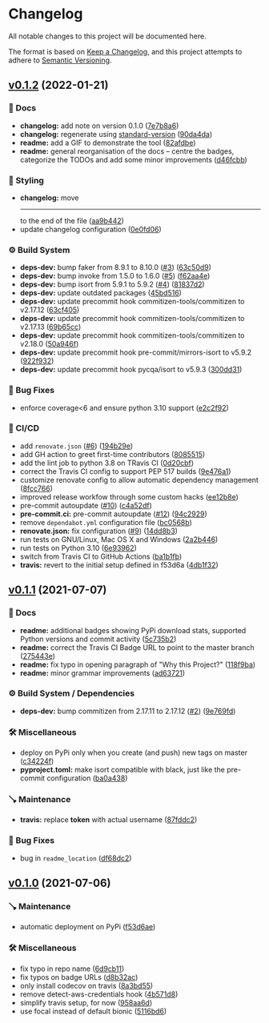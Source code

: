 # Changelog

All notable changes to this project will be documented here.

The format is based on [Keep a Changelog](https://keepachangelog.com/en/1.0.0/), and this project attempts to adhere to [Semantic Versioning](https://semver.org/spec/v2.0.0.html).

## [v0.1.2](https://github.com/engineervix/readme-coverage-badger/compare/v0.1.1...v0.1.2) (2022-01-21)


### 📝 Docs

* **changelog:** add note on version 0.1.0 ([7e7b8a6](https://github.com/engineervix/readme-coverage-badger/commit/7e7b8a6d77c29878d9e65e366a7633d1f7a85ccf))
* **changelog:** regenerate using [standard-version](https://github.com/conventional-changelog/standard-version) ([90da4da](https://github.com/engineervix/readme-coverage-badger/commit/90da4da6bd3440f528ed3e8f2b9d452ad7c1fb81))
* **readme:** add a GIF to demonstrate the tool ([82afdbe](https://github.com/engineervix/readme-coverage-badger/commit/82afdbeffe125cea3ef66e84af03d1c5d0eee926))
* **readme:** general reorganisation of the docs – centre the badges, categorize the TODOs and add some minor improvements ([d46fcbb](https://github.com/engineervix/readme-coverage-badger/commit/d46fcbb59b427700f34f9faebfdc92be28fbf61b))


### 💄 Styling

* **changelog:** move <hr> to the end of the file ([aa9b442](https://github.com/engineervix/readme-coverage-badger/commit/aa9b44220c757246a369a0558226ebe434daeb50))
* update changelog configuration ([0e0fd06](https://github.com/engineervix/readme-coverage-badger/commit/0e0fd0608412665fe080adffd2c86fd3ddbe410e))


### ⚙️ Build System

* **deps-dev:** bump faker from 8.9.1 to 8.10.0 ([#3](https://github.com/engineervix/readme-coverage-badger/issues/3)) ([63c50d9](https://github.com/engineervix/readme-coverage-badger/commit/63c50d974a7ae16124d886f88525aa24ec588c98))
* **deps-dev:** bump invoke from 1.5.0 to 1.6.0 ([#5](https://github.com/engineervix/readme-coverage-badger/issues/5)) ([f62aa4e](https://github.com/engineervix/readme-coverage-badger/commit/f62aa4e02df76def5539d8de104731904e40b9fa))
* **deps-dev:** bump isort from 5.9.1 to 5.9.2 ([#4](https://github.com/engineervix/readme-coverage-badger/issues/4)) ([81837d2](https://github.com/engineervix/readme-coverage-badger/commit/81837d2ba942e61180f4f3c5ffed178f8e1ac7fb))
* **deps-dev:** update outdated packages ([45bd516](https://github.com/engineervix/readme-coverage-badger/commit/45bd516bd226fb4d73c2ba0197b3a04fa0fba68e))
* **deps-dev:** update precommit hook commitizen-tools/commitizen to v2.17.12 ([63cf405](https://github.com/engineervix/readme-coverage-badger/commit/63cf405872557b4086e5b8b9ca4dfb7acaa90646))
* **deps-dev:** update precommit hook commitizen-tools/commitizen to v2.17.13 ([69b65cc](https://github.com/engineervix/readme-coverage-badger/commit/69b65ccae0d2767c8ddec04019a5d25b46321280))
* **deps-dev:** update precommit hook commitizen-tools/commitizen to v2.18.0 ([50a946f](https://github.com/engineervix/readme-coverage-badger/commit/50a946ffc186ea63ed4338647e19b5c78ba03c6a))
* **deps-dev:** update precommit hook pre-commit/mirrors-isort to v5.9.2 ([922f932](https://github.com/engineervix/readme-coverage-badger/commit/922f9326e47612a4ce600156b64cceb13babb278))
* **deps-dev:** update precommit hook pycqa/isort to v5.9.3 ([300dd31](https://github.com/engineervix/readme-coverage-badger/commit/300dd317ea2ae8346cb2334f8453744884f58819))


### 🐛 Bug Fixes

* enforce coverage<6 and ensure python 3.10 support ([e2c2f92](https://github.com/engineervix/readme-coverage-badger/commit/e2c2f92e5d4d2bc422d7029e2cced96083d7058a))


### 👷 CI/CD

* add `renovate.json` ([#6](https://github.com/engineervix/readme-coverage-badger/issues/6)) ([194b29e](https://github.com/engineervix/readme-coverage-badger/commit/194b29ea4b137774e8f1a0cb953462e8f1d2ffbb))
* add GH action to greet first-time contributors ([8085515](https://github.com/engineervix/readme-coverage-badger/commit/80855154f24c3239485738a9204a089474bb000a))
* add the lint job to python 3.8 on TRavis CI ([0d20cbf](https://github.com/engineervix/readme-coverage-badger/commit/0d20cbf9ebd244a739360aa67f8f4a172351fbef))
* correct the Travis CI config to support PEP 517 builds ([9e476a1](https://github.com/engineervix/readme-coverage-badger/commit/9e476a1211d232516d1c90416c42142add8ab729))
* customize renovate config to allow automatic dependency management ([8fcc766](https://github.com/engineervix/readme-coverage-badger/commit/8fcc766910feae114ebdeb7e6cc7e695e3557a3f))
* improved release workfow through some custom hacks ([ee12b8e](https://github.com/engineervix/readme-coverage-badger/commit/ee12b8e22d2d084d0ad8f1a8a3663f4a8c62d4c5))
* pre-commit autoupdate ([#10](https://github.com/engineervix/readme-coverage-badger/issues/10)) ([c4a52df](https://github.com/engineervix/readme-coverage-badger/commit/c4a52dffb0dbee881971935b8eb52f4fdf1fcbd6))
* **pre-commit.ci:** pre-commit autoupdate ([#12](https://github.com/engineervix/readme-coverage-badger/issues/12)) ([94c2929](https://github.com/engineervix/readme-coverage-badger/commit/94c2929d5b3ed6b847f7092b1c15b805795d44f3))
* remove `dependabot.yml` configuration file ([bc0568b](https://github.com/engineervix/readme-coverage-badger/commit/bc0568badcf3491c6b5fd03397abb051bf54e36b))
* **renovate.json:** fix configuration ([#9](https://github.com/engineervix/readme-coverage-badger/issues/9)) ([14dd8b3](https://github.com/engineervix/readme-coverage-badger/commit/14dd8b360e2b759c375474e585fb917f86ddb8b6))
* run tests on GNU/Linux, Mac OS X and Windows ([2a2b446](https://github.com/engineervix/readme-coverage-badger/commit/2a2b446ef756edc0f8ea1d6a0ee9803c77b28174))
* run tests on Python 3.10 ([6e93962](https://github.com/engineervix/readme-coverage-badger/commit/6e9396246f40d015f854632d9304149e973ebf38))
* switch from Travis CI to GitHub Actions ([ba1b1fb](https://github.com/engineervix/readme-coverage-badger/commit/ba1b1fb39deb71575b8e178189a509e5fde59b2c))
* **travis:** revert to the initial setup defined in f53d6a ([4db1f32](https://github.com/engineervix/readme-coverage-badger/commit/4db1f3292329e9ea9a3c8e6c4fed59933ad54dd5))

## [v0.1.1](https://github.com/engineervix/readme-coverage-badger/compare/v0.1.0...v0.1.1) (2021-07-07)


### 📝 Docs

* **readme:** additional badges showing PyPi download stats, supported Python versions and commit activity ([5c735b2](https://github.com/engineervix/readme-coverage-badger/commit/5c735b2a88c0423a937afb03dd900ed824e58b32))
* **readme:** correct the Travis CI Badge URL to point to the master branch ([275443e](https://github.com/engineervix/readme-coverage-badger/commit/275443e2a3711c1d2687f08d9b14f3f191f3ac61))
* **readme:** fix typo in opening paragraph of "Why this Project?" ([118f9ba](https://github.com/engineervix/readme-coverage-badger/commit/118f9ba30788cbdb0d822fdc994f033c4e67851c))
* **readme:** minor grammar improvements ([ad63721](https://github.com/engineervix/readme-coverage-badger/commit/ad6372176f4dfb6e24921af1751bd1562fd16d8a))


### ⚙️ Build System / Dependencies

* **deps-dev:** bump commitizen from 2.17.11 to 2.17.12 ([#2](https://github.com/engineervix/readme-coverage-badger/issues/2)) ([9e769fd](https://github.com/engineervix/readme-coverage-badger/commit/9e769fdf2016b7101a13bfad1d50cd3b552aee5b))


### 🛠 Miscellaneous

* deploy on PyPi only when you create (and push) new tags on master ([c34224f](https://github.com/engineervix/readme-coverage-badger/commit/c34224f0beb24470b75a1cc0b4f98d396849dcb9))
* **pyproject.toml:** make isort compatible with black, just like the pre-commit configuration ([ba0a438](https://github.com/engineervix/readme-coverage-badger/commit/ba0a4380184daa33bfe63399dfe00111b4795940))


### 🪠 Maintenance

* **travis:** replace __token__ with actual username ([87fddc2](https://github.com/engineervix/readme-coverage-badger/commit/87fddc26289c2afe05ebd04557e83c5962df40f7))


### 🐛 Bug Fixes

* bug in `readme_location` ([df68dc2](https://github.com/engineervix/readme-coverage-badger/commit/df68dc23bde654053b82a8abf6f55f81a7a0a636))

## [v0.1.0](https://github.com/engineervix/readme-coverage-badger/compare/8c618b...v0.1.0) (2021-07-06)


### 🪠 Maintenance

* automatic deployment on PyPi ([f53d6ae](https://github.com/engineervix/readme-coverage-badger/commit/f53d6ae33dde87788215f238086de28f04958e23))


### 🛠 Miscellaneous

* fix typo in repo name ([6d9cb11](https://github.com/engineervix/readme-coverage-badger/commit/6d9cb11ef5f6398c1ce501c5b8b2df391dfdff6f))
* fix typos on badge URLs ([d8b32ac](https://github.com/engineervix/readme-coverage-badger/commit/d8b32acba74a282aa38877e6af93e734252492b2))
* only install codecov on travis ([8a3bd55](https://github.com/engineervix/readme-coverage-badger/commit/8a3bd559d78ce7c810c4f3ffc5b9be5e1895e5cc))
* remove detect-aws-credentials hook ([4b571d8](https://github.com/engineervix/readme-coverage-badger/commit/4b571d87f7eb7d15d78ade48590de0ca277a3728))
* simplify travis setup, for now ([958aa6d](https://github.com/engineervix/readme-coverage-badger/commit/958aa6dfc6cf01a025aff05d250173b331df5e8d))
* use focal instead of default bionic ([5116bd6](https://github.com/engineervix/readme-coverage-badger/commit/5116bd602fcf78563272d886c24dac427b704638))
